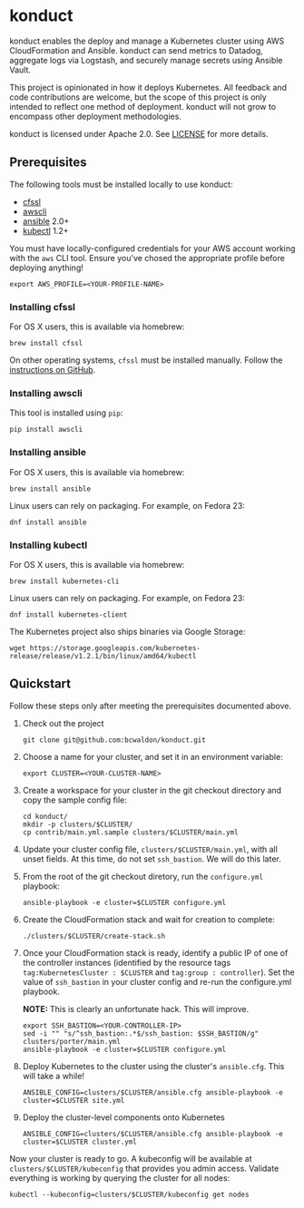 # konduct

konduct enables the deploy and manage a Kubernetes cluster using AWS CloudFormation and Ansible.
konduct can send metrics to Datadog, aggregate logs via Logstash, and securely manage secrets using Ansible Vault.

This project is opinionated in how it deploys Kubernetes.
All feedback and code contributions are welcome, but the scope of this project is only intended to reflect one method of deployment.
konduct will not grow to encompass other deployment methodologies.

konduct is licensed under Apache 2.0.
See [LICENSE](LICENSE) for more details.

## Prerequisites

The following tools must be installed locally to use konduct:

- [cfssl](https://github.com/cloudflare/cfssl)
- [awscli](https://aws.amazon.com/cli/)
- [ansible](https://www.ansible.com/) 2.0+
- [kubectl](http://kubernetes.io/docs/user-guide/kubectl-overview/) 1.2+

You must have locally-configured credentials for your AWS account working with the `aws` CLI tool.
Ensure you've chosed the appropriate profile before deploying anything!

```
export AWS_PROFILE=<YOUR-PROFILE-NAME>
```

### Installing cfssl

For OS X users, this is available via homebrew:

```
brew install cfssl
```

On other operating systems, `cfssl` must be installed manually.
Follow the [instructions on GitHub](https://github.com/cloudflare/cfssl#installation).

### Installing awscli

This tool is installed using `pip`:

```
pip install awscli
```

### Installing ansible

For OS X users, this is available via homebrew:

```
brew install ansible
```

Linux users can rely on packaging.
For example, on Fedora 23:

```
dnf install ansible
```

### Installing kubectl

For OS X users, this is available via homebrew:

```
brew install kubernetes-cli
```

Linux users can rely on packaging.
For example, on Fedora 23:

```
dnf install kubernetes-client
```

The Kubernetes project also ships binaries via Google Storage:

```
wget https://storage.googleapis.com/kubernetes-release/release/v1.2.1/bin/linux/amd64/kubectl
```

## Quickstart

Follow these steps only after meeting the prerequisites documented above.

1. Check out the project

	```
	git clone git@github.com:bcwaldon/konduct.git
	```

2. Choose a name for your cluster, and set it in an environment variable:

	```
	export CLUSTER=<YOUR-CLUSTER-NAME>
	```

3. Create a workspace for your cluster in the git checkout directory and copy the sample config file:

	```
	cd konduct/
	mkdir -p clusters/$CLUSTER/
	cp contrib/main.yml.sample clusters/$CLUSTER/main.yml
	```

4. Update your cluster config file, `clusters/$CLUSTER/main.yml`, with all unset fields. At this time, do not set `ssh_bastion`. We will do this later.

5. From the root of the git checkout diretory, run the `configure.yml` playbook:

	```
	ansible-playbook -e cluster=$CLUSTER configure.yml
	```

6. Create the CloudFormation stack and wait for creation to complete:

	```
	./clusters/$CLUSTER/create-stack.sh
	```

7. Once your CloudFormation stack is ready, identify a public IP of one of the controller instances (identified by the resource tags `tag:KubernetesCluster : $CLUSTER` and `tag:group : controller`). Set the value of `ssh_bastion` in your cluster config and re-run the configure.yml playbook.

	**NOTE:** This is clearly an unfortunate hack. This will improve.

	```
	export SSH_BASTION=<YOUR-CONTROLLER-IP>
	sed -i "" "s/^ssh_bastion:.*$/ssh_bastion: $SSH_BASTION/g" clusters/porter/main.yml
	ansible-playbook -e cluster=$CLUSTER configure.yml
	```

8. Deploy Kubernetes to the cluster using the cluster's `ansible.cfg`. This will take a while!

	```
	ANSIBLE_CONFIG=clusters/$CLUSTER/ansible.cfg ansible-playbook -e cluster=$CLUSTER site.yml
	```

9. Deploy the cluster-level components onto Kubernetes

	```
	ANSIBLE_CONFIG=clusters/$CLUSTER/ansible.cfg ansible-playbook -e cluster=$CLUSTER cluster.yml
	```

Now your cluster is ready to go.
A kubeconfig will be available at `clusters/$CLUSTER/kubeconfig` that provides you admin access.
Validate everything is working by querying the cluster for all nodes:

```
kubectl --kubeconfig=clusters/$CLUSTER/kubeconfig get nodes
```
